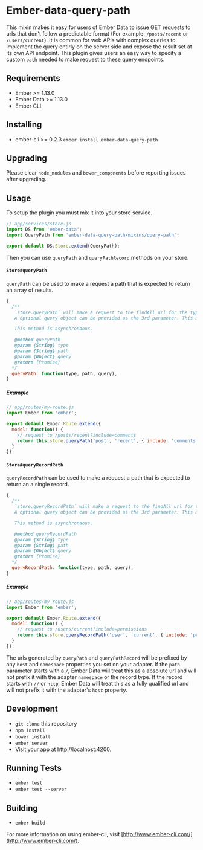 # Ember-data-query-path

This mixin makes it easy for users of Ember Data to issue GET requests to urls that don't follow a predictable format 
(For example: `/posts/recent` or `/users/current`). It is common for web APIs with complex queries to implement the query entirly on the server side and expose the result set at its own API endpoint. This plugin gives users an easy way to specify a custom `path` needed to make request to these query endpoints.

## Requirements
* Ember >= 1.13.0
* Ember Data >= 1.13.0
* Ember CLI

## Installing

* ember-cli >= 0.2.3 `ember install ember-data-query-path`

## Upgrading

Please clear `node_modules` and `bower_components` before reporting issues after upgrading.

## Usage

To setup the plugin you must mix it into your store service.
```js
// app/services/store.js
import DS from 'ember-data';
import QueryPath from 'ember-data-query-path/mixins/query-path';

export default DS.Store.extend(QueryPath);
```

Then you can use `queryPath` and `queryPathRecord` methods on your store.

#### `Store#queryPath`
`queryPath` can be used to make a request a path that is expected to return an array of results.

```js
{
  /**
   `store.queryPath` will make a request to the findAll url for the type + the `path` argument provided as the 2nd parameter.
   A optional query object can be provided as the 3rd parameter. This method assumes your api will return an array of records as its response.

   This method is asynchronaous.

   @method queryPath
   @param {String} type
   @param {String} path
   @param {Object} query
   @return {Promise}
  */
  queryPath: function(type, path, query),
}
```

##### Example

```js
// app/routes/my-route.js
import Ember from 'ember';

export default Ember.Route.extend({
  model: function() {
    // request to /posts/recent?include=comments
    return this.store.queryPath('post', 'recent', { include: 'comments' });
  }
});
```

#### `Store#queryRecordPath`

`queryRecordPath` can be used to make a request a path that is expected to return an a single record.

```js
{
  /**
   `store.queryRecordPath` will make a request to the findAll url for the type + the `path` argument provided as the 2nd parameter.
   A optional query object can be provided as the 3rd parameter. This method assumes your api will return a single record as its response.

   This method is asynchronaous.

   @method queryRecordPath
   @param {String} type
   @param {String} path
   @param {Object} query
   @return {Promise}
  */
  queryRecordPath: function(type, path, query),
}
```

##### Example

```js
// app/routes/my-route.js
import Ember from 'ember';

export default Ember.Route.extend({
  model: function() {
    // request to /users/current?include=permissions
    return this.store.queryRecordPath('user', 'current', { include: 'permissions' });
  }
});
```

The urls generated by `queryPath` and `queryPathRecord` will be prefixed by any `host` and `namespace` properties you set on your adapter. If the `path` parameter starts with a `/`, Ember Data will treat this as a absolute url and will not prefix it with the adapter `namespace` or the record type. If the record starts with `//` or `http`, Ember Data will treat this as a fully qualified url and will not prefix it with the adapter's `host` property.


## Development

* `git clone` this repository
* `npm install`
* `bower install`
* `ember server`
* Visit your app at http://localhost:4200.

## Running Tests

* `ember test`
* `ember test --server`

## Building

* `ember build`

For more information on using ember-cli, visit [http://www.ember-cli.com/](http://www.ember-cli.com/).
